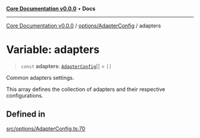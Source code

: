 [**Core Documentation v0.0.0**](../../../README.md) • **Docs**

***

[Core Documentation v0.0.0](../../../modules.md) / [options/AdapterConfig](../README.md) / adapters

# Variable: adapters

> `const` **adapters**: [`AdapterConfig`](../interfaces/AdapterConfig.md)[] = `[]`

Common adapters settings.

This array defines the collection of adapters and their respective configurations.

## Defined in

[src/options/AdapterConfig.ts:70](https://github.com/stonemjs/core/blob/65be5a9387baf469de681455799e33a2688aa3c9/src/options/AdapterConfig.ts#L70)
